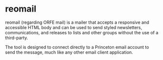 # reomail

reomail (regarding ORFE mail) is a mailer that accepts a responsive and accessible HTML body and can be used to send styled newsletters, communications, and releases to lists and other groups without the use of a third-party.

The tool is designed to connect directly to a Princeton email account to send the message, much like any other email client application.
